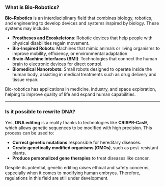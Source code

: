 ### What is Bio-Robotics?  
**Bio-Robotics** is an interdisciplinary field that combines biology, robotics, and engineering to develop devices and systems inspired by biology. These systems may include:  

- **Prostheses and Exoskeletons**: Robotic devices that help people with physical disabilities regain movement.  
- **Bio-Inspired Robots**: Machines that mimic animals or living organisms to improve mobility, efficiency, or environmental adaptation.  
- **Brain-Machine Interfaces (BMI)**: Technologies that connect the human brain to electronic devices for direct control.  
- **Biomedical Nanorobots**: Small robots designed to operate inside the human body, assisting in medical treatments such as drug delivery and tissue repair.  

Bio-robotics has applications in medicine, industry, and space exploration, helping to improve quality of life and expand human capabilities.  

---  

### Is it possible to rewrite DNA?  
Yes, **DNA editing** is a reality thanks to technologies like **CRISPR-Cas9**, which allows genetic sequences to be modified with high precision. This process can be used to:  

- **Correct genetic mutations** responsible for hereditary diseases.  
- **Create genetically modified organisms (GMOs)**, such as pest-resistant plants.  
- **Produce personalized gene therapies** to treat diseases like cancer.  

Despite its potential, genetic editing raises ethical and safety concerns, especially when it comes to modifying human embryos. Therefore, regulations in this field are still under development.  
